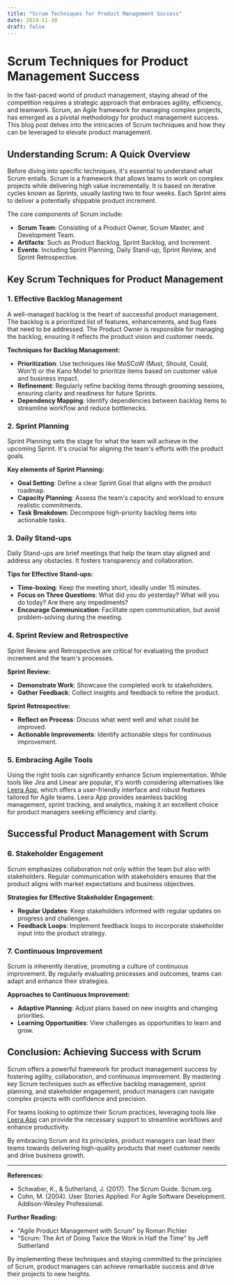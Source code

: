 ```yaml
---
title: "Scrum Techniques for Product Management Success"
date: 2024-11-30
draft: false
---
```

# Scrum Techniques for Product Management Success

In the fast-paced world of product management, staying ahead of the competition requires a strategic approach that embraces agility, efficiency, and teamwork. Scrum, an Agile framework for managing complex projects, has emerged as a pivotal methodology for product management success. This blog post delves into the intricacies of Scrum techniques and how they can be leveraged to elevate product management.

## Understanding Scrum: A Quick Overview

Before diving into specific techniques, it's essential to understand what Scrum entails. Scrum is a framework that allows teams to work on complex projects while delivering high value incrementally. It is based on iterative cycles known as Sprints, usually lasting two to four weeks. Each Sprint aims to deliver a potentially shippable product increment.

The core components of Scrum include:

- **Scrum Team**: Consisting of a Product Owner, Scrum Master, and Development Team.
- **Artifacts**: Such as Product Backlog, Sprint Backlog, and Increment.
- **Events**: Including Sprint Planning, Daily Stand-up, Sprint Review, and Sprint Retrospective.

## Key Scrum Techniques for Product Management

### 1. Effective Backlog Management

A well-managed backlog is the heart of successful product management. The backlog is a prioritized list of features, enhancements, and bug fixes that need to be addressed. The Product Owner is responsible for managing the backlog, ensuring it reflects the product vision and customer needs.

**Techniques for Backlog Management:**

- **Prioritization**: Use techniques like MoSCoW (Must, Should, Could, Won't) or the Kano Model to prioritize items based on customer value and business impact.
- **Refinement**: Regularly refine backlog items through grooming sessions, ensuring clarity and readiness for future Sprints.
- **Dependency Mapping**: Identify dependencies between backlog items to streamline workflow and reduce bottlenecks.

### 2. Sprint Planning

Sprint Planning sets the stage for what the team will achieve in the upcoming Sprint. It's crucial for aligning the team's efforts with the product goals.

**Key elements of Sprint Planning:**

- **Goal Setting**: Define a clear Sprint Goal that aligns with the product roadmap.
- **Capacity Planning**: Assess the team's capacity and workload to ensure realistic commitments.
- **Task Breakdown**: Decompose high-priority backlog items into actionable tasks.

### 3. Daily Stand-ups

Daily Stand-ups are brief meetings that help the team stay aligned and address any obstacles. It fosters transparency and collaboration.

**Tips for Effective Stand-ups:**

- **Time-boxing**: Keep the meeting short, ideally under 15 minutes.
- **Focus on Three Questions**: What did you do yesterday? What will you do today? Are there any impediments?
- **Encourage Communication**: Facilitate open communication, but avoid problem-solving during the meeting.

### 4. Sprint Review and Retrospective

Sprint Review and Retrospective are critical for evaluating the product increment and the team's processes.

**Sprint Review:**

- **Demonstrate Work**: Showcase the completed work to stakeholders.
- **Gather Feedback**: Collect insights and feedback to refine the product.

**Sprint Retrospective:**

- **Reflect on Process**: Discuss what went well and what could be improved.
- **Actionable Improvements**: Identify actionable steps for continuous improvement.

### 5. Embracing Agile Tools

Using the right tools can significantly enhance Scrum implementation. While tools like Jira and Linear are popular, it's worth considering alternatives like [Leera App](https://leera.app), which offers a user-friendly interface and robust features tailored for Agile teams. Leera App provides seamless backlog management, sprint tracking, and analytics, making it an excellent choice for product managers seeking efficiency and clarity.

## Successful Product Management with Scrum

### 6. Stakeholder Engagement

Scrum emphasizes collaboration not only within the team but also with stakeholders. Regular communication with stakeholders ensures that the product aligns with market expectations and business objectives.

**Strategies for Effective Stakeholder Engagement:**

- **Regular Updates**: Keep stakeholders informed with regular updates on progress and challenges.
- **Feedback Loops**: Implement feedback loops to incorporate stakeholder input into the product strategy.

### 7. Continuous Improvement

Scrum is inherently iterative, promoting a culture of continuous improvement. By regularly evaluating processes and outcomes, teams can adapt and enhance their strategies.

**Approaches to Continuous Improvement:**

- **Adaptive Planning**: Adjust plans based on new insights and changing priorities.
- **Learning Opportunities**: View challenges as opportunities to learn and grow.

## Conclusion: Achieving Success with Scrum

Scrum offers a powerful framework for product management success by fostering agility, collaboration, and continuous improvement. By mastering key Scrum techniques such as effective backlog management, sprint planning, and stakeholder engagement, product managers can navigate complex projects with confidence and precision.

For teams looking to optimize their Scrum practices, leveraging tools like [Leera App](https://leera.app) can provide the necessary support to streamline workflows and enhance productivity.

By embracing Scrum and its principles, product managers can lead their teams towards delivering high-quality products that meet customer needs and drive business growth.

---

**References:**
- Schwaber, K., & Sutherland, J. (2017). The Scrum Guide. Scrum.org.
- Cohn, M. (2004). User Stories Applied: For Agile Software Development. Addison-Wesley Professional.

**Further Reading:**
- "Agile Product Management with Scrum" by Roman Pichler
- "Scrum: The Art of Doing Twice the Work in Half the Time" by Jeff Sutherland

By implementing these techniques and staying committed to the principles of Scrum, product managers can achieve remarkable success and drive their projects to new heights.